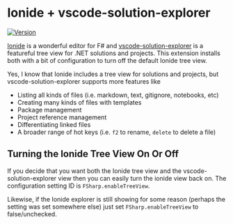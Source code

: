 # Ionide + vscode-solution-explorer
[![Version](https://vsmarketplacebadges.dev/version-short/spencer-farley.ionide-and-vscode-solution-explorer.svg)](https://marketplace.visualstudio.com/items?itemName=spencer-farley.ionide-and-vscode-solution-explorer)

[Ionide](https://marketplace.visualstudio.com/items?itemName=Ionide.Ionide-fsharp) is a wonderful editor for F# and [vscode-solution-explorer](https://marketplace.visualstudio.com/items?itemName=fernandoescolar.vscode-solution-explorer) is a featureful tree view for .NET solutions and projects. 
This extension installs both with a bit of configuration to turn off the default Ionide tree view.

Yes, I know that Ionide includes a tree view for solutions and projects, but vscode-solution-explorer supports more features like
- Listing all kinds of files (i.e. markdown, text, gitignore, notebooks, etc)
- Creating many kinds of files with templates
- Package management
- Project reference management
- Differentiating linked files
- A broader range of hot keys (i.e. `f2` to rename, `delete` to delete a file)

## Turning the Ionide Tree View On Or Off

If you decide that you want both the Ionide tree view and the vscode-solution-explorer view then you can 
easily turn the ionide view back on. The configuration setting ID is `FSharp.enableTreeView`.

Likewise, if the Ionide explorer is still showing for some reason (perhaps the setting was set somewhere else)
just set `FSharp.enableTreeView` to false/unchecked.
